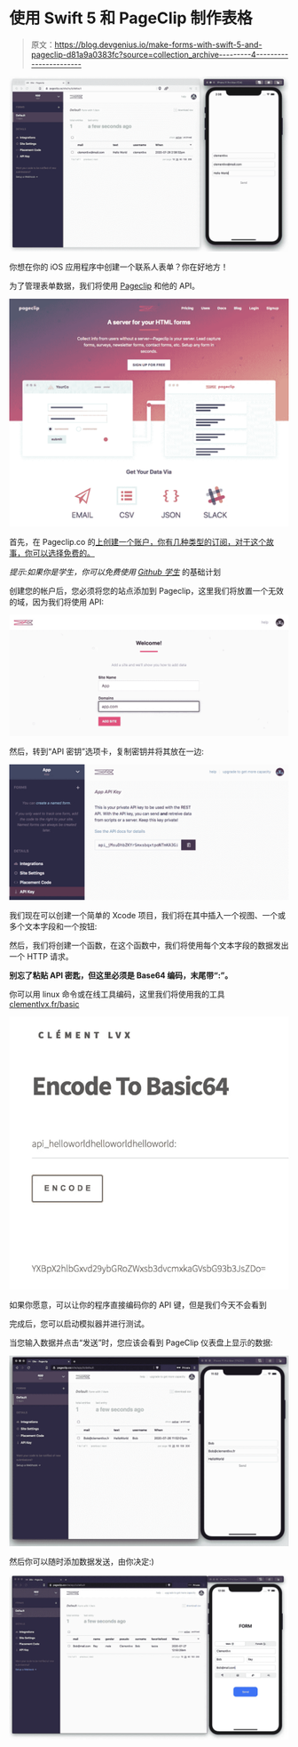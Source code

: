 # 使用 Swift 5 和 PageClip 制作表格

> 原文：<https://blog.devgenius.io/make-forms-with-swift-5-and-pageclip-d81a9a0383fc?source=collection_archive---------4----------------------->

![](img/1d1a7b741976faa2c26fc634149e39aa.png)

你想在你的 iOS 应用程序中创建一个联系人表单？你在好地方！

为了管理表单数据，我们将使用 [Pageclip](https://pageclip.co) 和他的 API。

![](img/9f874c7507a5c1a2d9b96e4c29f386c6.png)

首先，在 Pageclip.co 的[上创建一个账户，你有几种类型的订阅，对于这个故事，你可以选择免费的。](http://Pageclip.co)

*提示:如果你是学生，你可以免费使用* [*Github 学生*](https://education.github.com/pack) 的基础计划

创建您的帐户后，您必须将您的站点添加到 Pageclip，这里我们将放置一个无效的域，因为我们将使用 API:

![](img/2e3cc28954c3cba6df22a0d02290b513.png)

然后，转到“API 密钥”选项卡，复制密钥并将其放在一边:

![](img/57cb6e3c611efcdc7acbe7e396019f0b.png)

我们现在可以创建一个简单的 Xcode 项目，我们将在其中插入一个视图、一个或多个文本字段和一个按钮:

然后，我们将创建一个函数，在这个函数中，我们将使用每个文本字段的数据发出一个 HTTP 请求。

**别忘了粘贴 API 密匙，但这里必须是 Base64 编码，末尾带“:”。**

你可以用 linux 命令或在线工具编码，这里我们将使用我的工具[clementlvx.fr/basic](https://clementlvx.fr/basic)

![](img/c58c6dab1ec79f1b716b3a34bd5e5591.png)

如果你愿意，可以让你的程序直接编码你的 API 键，但是我们今天不会看到

完成后，您可以启动模拟器并进行测试。

当您输入数据并点击“发送”时，您应该会看到 PageClip 仪表盘上显示的数据:

![](img/1e68ebb326ae2087261cdd8e3362a8cd.png)

然后你可以随时添加数据发送，由你决定:)

![](img/fedcceeadc94db44c87b91c560acb924.png)